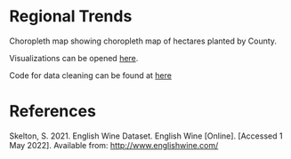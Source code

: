 # Regional Trends

Choropleth map showing choropleth map of hectares planted by County.

Visualizations can be opened [here](https://agelanyi.github.io/climate-and-uk-wine/website-frontend/#eighthSection).<br>

Code for data cleaning can be found at [here](https://github.com/agelanyi/climate-and-uk-wine/tree/main/07-UK-Vineyard-Regions/Cleaning%20Data) <br>

# References

Skelton, S. 2021. English Wine Dataset. English Wine [Online]. [Accessed 1 May 2022]. Available from: http://www.englishwine.com/
